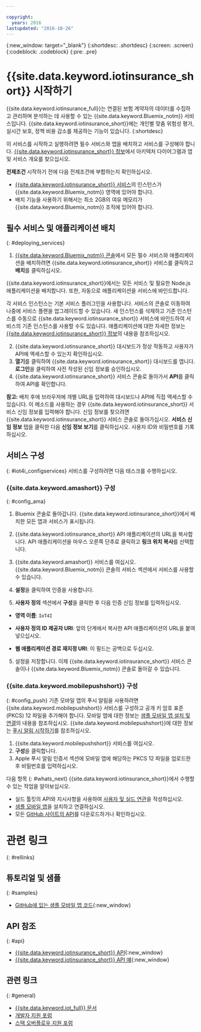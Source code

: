 ```yaml
---

copyright:
  years: 2016
lastupdated: "2016-10-26"
---
```


<!-- Common attributes used in the template are defined as follows: -->
{:new_window: target="\_blank"}
{:shortdesc: .shortdesc}
{:screen: .screen}
{:codeblock: .codeblock}
{:pre: .pre}


<!-- {{site.data.keyword.iotinsurance_full}}  {{site.data.keyword.iotinsurance_short}}  -->


# {{site.data.keyword.iotinsurance_short}} 시작하기

{{site.data.keyword.iotinsurance_full}}는 연결된 보험 계약자의 데이터를 수집하고 관리하며 분석하는 데 사용할 수 있는 {{site.data.keyword.Bluemix_notm}} 서비스입니다. {{site.data.keyword.iotinsurance_short}}에는 개인별 맞춤 위험성 평가, 실시간 보호, 정책 비용 감소를 제공하는 기능이 있습니다.
{:shortdesc}

이 서비스를 시작하고 실행하려면 필수 서비스와 앱을 배치하고 서비스를 구성해야 합니다. [{{site.data.keyword.iotinsurance_short}} 정보](iotinsurance_overview.html)에서 아키텍처 다이어그램과 앱 및 서비스 개요를 찾으십시오. 

**전제조건** 시작하기 전에 다음 전제조건에 부합하는지 확인하십시오. 
- [{{site.data.keyword.iotinsurance_short}} 서비스](https://console.ng.bluemix.net/catalog/services/iot-for-insurance/)의 인스턴스가 {{site.data.keyword.Bluemix_notm}} 영역에 있어야 합니다. 
- 배치 기능을 사용하기 위해서는 최소 2GB의 여유 메모리가 {{site.data.keyword.Bluemix_notm}} 조직에 있어야 합니다. 

## 필수 서비스 및 애플리케이션 배치
{: #deploying_services}

1. [{{site.data.keyword.Bluemix_notm}} 콘솔](https://console.ng.bluemix.net/#all-items)에서 모든 필수 서비스와 애플리케이션을 배치하려면 {{site.data.keyword.iotinsurance_short}} 서비스를 클릭하고 **배치**를 클릭하십시오. 

  {{site.data.keyword.iotinsurance_short}}에서는 모든 서비스 및 필요한 Node.js 애플리케이션을 배치합니다. 또한, 자동으로 애플리케이션을 서비스에 바인드합니다.

  각 서비스 인스턴스는 기본 서비스 플러그인을 사용합니다. 서비스의 콘솔로 이동하여 나중에 서비스 플랜을 업그레이드할 수 있습니다. 새 인스턴스를 삭제하고 기존 인스턴스를 수동으로 {{site.data.keyword.iotinsurance_short}} 서비스에 바인드하여 서비스의 기존 인스턴스를 사용할 수도 있습니다. 애플리케이션에 대한 자세한 정보는 [{{site.data.keyword.iotinsurance_short}} 정보](iotinsurance_overview.html)의 내용을 참조하십시오. 

2. {{site.data.keyword.iotinsurance_short}} 대시보드가 정상 작동하고 사용자가 API에 액세스할 수 있는지 확인하십시오. 
  1. **열기**를 클릭하여 {{site.data.keyword.iotinsurance_short}} 대시보드를 엽니다. **로그인**을 클릭하여 사전 작성된 신임 정보를 승인하십시오. 
  2. {{site.data.keyword.iotinsurance_short}} 서비스 콘솔로 돌아가서 **API**를 클릭하여 API를 확인합니다. 

  **참고:** 배치 후에 브라우저에 개별 URL을 입력하여 대시보드나 API에 직접 액세스할 수 있습니다. 이 메소드를 사용하는 경우 {{site.data.keyword.iotinsurance_short}} 서비스 신임 정보를 입력해야 합니다. 신임 정보를 찾으려면 {{site.data.keyword.iotinsurance_short}} 서비스 콘솔로 돌아가십시오. **서비스 신임 정보** 탭을 클릭한 다음 **신임 정보 보기**를 클릭하십시오. 사용자 ID와 비밀번호를 기록하십시오. 

## 서비스 구성
{: #iot4i_configservices}
서비스를 구성하려면 다음 태스크를 수행하십시오. 

### {{site.data.keyword.amashort}} 구성
{: #config_ama}
1. Bluemix 콘솔로 돌아갑니다. {{site.data.keyword.iotinsurance_short}}에서 배치한 모든 앱과 서비스가 표시됩니다. 

1. {{site.data.keyword.iotinsurance_short}} API 애플리케이션의 URL을 복사합니다. API 애플리케이션을 마우스 오른쪽 단추로 클릭하고 **링크 위치 복사**를 선택합니다. 

2. {{site.data.keyword.amashort}} 서비스를 여십시오. {{site.data.keyword.Bluemix_notm}} 콘솔의 서비스 섹션에서 서비스를 사용할 수 있습니다. 

3. **설정**을 클릭하여 인증을 사용합니다. 

4. **사용자 정의** 섹션에서 **구성**을 클릭한 후 다음 인증 신임 정보를 입력하십시오. 

  - **영역 이름**: `IoT4I`

  - **사용자 정의 ID 제공자 URI**: 앞의 단계에서 복사한 API 애플리케이션의 URL을 붙여 넣으십시오.

  - **웹 애플리케이션 경로 재지정 URI**: 이 필드는 공백으로 두십시오. 

5. 설정을 저장합니다. 이제 {{site.data.keyword.iotinsurance_short}} 서비스 콘솔이나 {{site.data.keyword.Bluemix_notm}} 콘솔로 돌아갈 수 있습니다. 

### {{site.data.keyword.mobilepushshort}} 구성
{: #config_push}
기존 모바일 앱의 푸시 알림을 사용하려면 {{site.data.keyword.mobilepushshort}} 서비스를 구성하고 공개 키 암호 표준(PKCS) 12 파일을 추가해야 합니다. 모바일 앱에 대한 정보는 [샘플 모바일 앱 설치 및 연결](iotinsurance_mobile_app.html)의 내용을 참조하십시오. {{site.data.keyword.mobilepushshort}}에 대한 정보는 [푸시 알림 시작하기](https://console.stage1.ng.bluemix.net/docs/services/mobilepush/index.html)를 참조하십시오. 

  1. {{site.data.keyword.mobilepushshort}} 서비스를 여십시오. 
  2. **구성**을 클릭합니다. 
  3. Apple 푸시 알림 인증서 섹션에 모바일 앱에 해당하는 PKCS 12 파일을 업로드한 후 비밀번호를 입력하십시오. 


다음 항목
{: #whats_next}
{{site.data.keyword.iotinsurance_short}}에서 수행할 수 있는 작업을 알아보십시오. 

- 실드 툴킷의 API와 지시사항을 사용하여 [사용자 및 실드 연관](iotinsurance_shield_toolkit.html)을 작성하십시오. 
- [샘플 모바일 앱](iotinsurance_mobile_app.html)을 설치하고 연결하십시오.
- 모든 [GitHub 사이트의 API](https://github.com/IBM-Bluemix/iot4i-api-examples-nodejs/#iot-for-insurance-api-examples)를 다운로드하거나 확인하십시오. 

# 관련 링크
{: #rellinks}

## 튜토리얼 및 샘플
{: #samples}
* [GitHub에 있는 샘플 모바일 앱 코드](https://github.com/ibm-watson-iot/ioti-mobile){:new_window}

## API 참조
{: #api}
* [{{site.data.keyword.iotinsurance_short}} API](https://iot4i-api-docs.mybluemix.net/){:new_window}
* [{{site.data.keyword.iotinsurance_short}} API 예](https://github.com/IBM-Bluemix/iot4i-api-examples-nodejs/#iot-for-insurance-api-examples){:new_window}


## 관련 링크
{: #general}
* [{{site.data.keyword.iot_full}} 문서](https://console.ng.bluemix.net/docs/services/IoT/index.html)
* [개발자 지원 포럼](https://developer.ibm.com/answers/search.html?f=&type=question&redirect=search%2Fsearch&sort=relevance&q=%2B[iot]%20%2B[bluemix])
* [스택 오버플로우 지원 포럼](http://stackoverflow.com/questions/tagged/ibm-bluemix)
